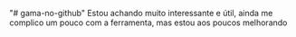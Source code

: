 "# gama-no-github" 
Estou achando muito interessante e útil, ainda me complico um pouco com a ferramenta, mas estou aos poucos melhorando
